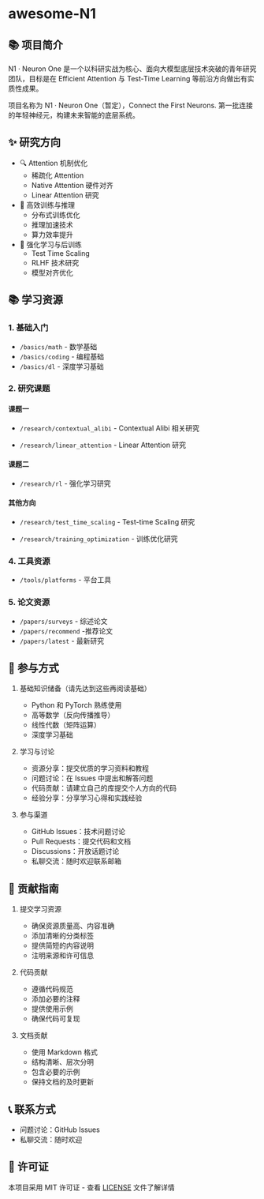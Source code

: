 # awesome-N1

## 📚 项目简介

N1 · Neuron One 是一个以科研实战为核心、面向大模型底层技术突破的青年研究团队，目标是在 Efficient Attention 与 Test-Time Learning 等前沿方向做出有实质性成果。

项目名称为 N1 · Neuron One（暂定），Connect the First Neurons. 第一批连接的年轻神经元，构建未来智能的底层系统。

## ✨ 研究方向

- 🔍 Attention 机制优化
  - 稀疏化 Attention
  - Native Attention 硬件对齐
  - Linear Attention 研究
- 🚀 高效训练与推理
  - 分布式训练优化
  - 推理加速技术
  - 算力效率提升
- 🤖 强化学习与后训练
  - Test Time Scaling
  - RLHF 技术研究
  - 模型对齐优化

## 📚 学习资源

### 1. 基础入门

- `/basics/math` - 数学基础
- `/basics/coding` - 编程基础
- `/basics/dl` - 深度学习基础

### 2. 研究课题

#### 课题一

- `/research/contextual_alibi` - Contextual Alibi 相关研究

- `/research/linear_attention` - Linear Attention 研究

#### 课题二

- `/research/rl` - 强化学习研究

#### 其他方向

- `/research/test_time_scaling` - Test-time Scaling 研究

- `/research/training_optimization` - 训练优化研究

### 4. 工具资源

- `/tools/platforms` - 平台工具

### 5. 论文资源

- `/papers/surveys` - 综述论文
- `/papers/recommend` -推荐论文
- `/papers/latest` - 最新研究

## 🤝 参与方式

1. 基础知识储备（请先达到这些再阅读基础）

   - Python 和 PyTorch 熟练使用
   - 高等数学（反向传播推导）
   - 线性代数（矩阵运算）
   - 深度学习基础

2. 学习与讨论

   - 资源分享：提交优质的学习资料和教程
   - 问题讨论：在 Issues 中提出和解答问题
   - 代码贡献：请建立自己的库提交个人方向的代码
   - 经验分享：分享学习心得和实践经验

3. 参与渠道
   - GitHub Issues：技术问题讨论
   - Pull Requests：提交代码和文档
   - Discussions：开放话题讨论
   - 私聊交流：随时欢迎联系邮箱

## 📝 贡献指南

1. 提交学习资源

   - 确保资源质量高、内容准确
   - 添加清晰的分类标签
   - 提供简短的内容说明
   - 注明来源和许可信息

2. 代码贡献

   - 遵循代码规范
   - 添加必要的注释
   - 提供使用示例
   - 确保代码可复现

3. 文档贡献
   - 使用 Markdown 格式
   - 结构清晰、层次分明
   - 包含必要的示例
   - 保持文档的及时更新

## 📞 联系方式

- 问题讨论：GitHub Issues
- 私聊交流：随时欢迎

## 📄 许可证

本项目采用 MIT 许可证 - 查看 [LICENSE](LICENSE) 文件了解详情
